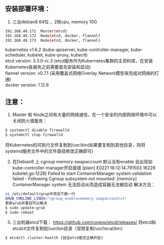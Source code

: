 ## 安装部署环境：
1. 三台debian8 64位 ，2核cpu, memory 10G 
```bash
192.168.40.171  Master(etcd) 
192.168.40.172  Node(etcd, docker, flannel) 
192.168.40.173  Node(etcd, docker, flannel) 
```
kubernetes v1.6.2 (kube-apiserver, kube-controller-manager, kube-scheduler, kubelet, kube-proxy, kubectl) <br/>
etcd version: 3.3.0-rc.3 (etcd服务作为Kubernetes集群的主资料库，在安装Kubernetes各服务之前需要首先安装和启动) <br/>
flannel version: v0.7.1 (采用覆盖式网络Overlay Network模型来完成对网络的打通) <br/>
docker version: 1.12.6 <br/>

## 注意：
1. Master 和 Node之间有大量的网络通信，在一个安全的内部网络环境中可以关闭防火墙服务：
```bash
$ systemctl disable firewalld
$ systemctl stop firewalld
```
将Kubernetes的可执行文件复制到/usr/bin(如果要复制到其他目录，则将systemd服务文件中的文件路径修改正确即可)

2. 在Debian8 上 cgroup memory swapaccount 默认没有enable
会出现如
kube-controller-manager开启报错
[plain]  E0221 18:12:14.791503   16229 kubelet.go:1228] Failed to start ContainerManager system validation failed - Following Cgroup subsystem not mounted: [memory]  
ContainerManager system 无法启动从而造成容器无法被启动
解决方法：
```bash
vi /etc/default/grup中添加下面一行
GRUB_CMDLINE_LINUX="cgroup_enable=memory swapaccount=1" 
更新grub并重启可以解决
$ sudo update-grub
$ sudo reboot
```
3. 三台机器etcd下载：
https://github.com/coreos/etcd/releases/
将etcd和etcdctl文件复制到/usr/bin目录（官网复制/usr/local/bin）
```bash
$ etcdctl cluster-health (验证etcd是否正确开启)
```
